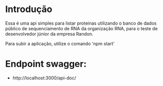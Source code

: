 # Introdução
Essa é uma api simples para listar proteinas utilizando o banco de dados público de sequenciamento de RNA da organização RNA, para o teste de desenvolvedor júnior da empresa Randon.

Para subir a aplicação, utilize o comando 'npm start'

# Endpoint swagger:
- http://localhost:3000/api-doc/
